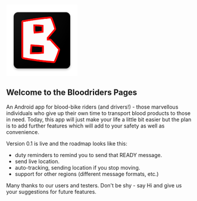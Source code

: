 ![Logo](ic_launcher.png)

## Welcome to the Bloodriders Pages

An Android app for blood-bike riders (and drivers!) - those marvellous individuals who give up their own time to transport blood products to those in need. Today, this app will just make your life a little bit easier but the plan is to add further features which will add to your safety as well as convenience.

Version 0.1 is live and the roadmap looks like this:
- duty reminders to remind you to send that READY message.
- send live location.
- auto-tracking, sending location if you stop moving.
- support for other regions (different message formats, etc.)
 
Many thanks to our users and testers. Don't be shy - say Hi and give us your suggestions for future features.
